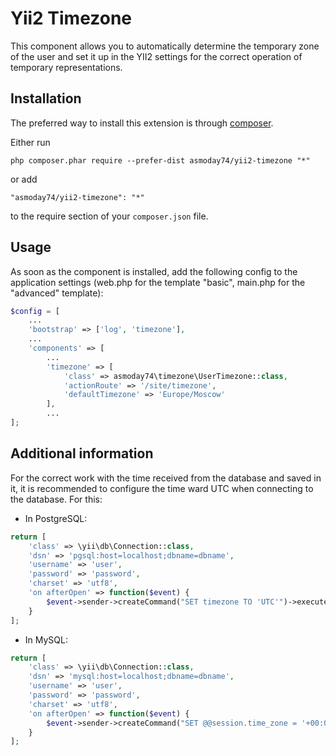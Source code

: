 Yii2 Timezone
=============
This component allows you to automatically determine the temporary zone of the user and set it up in the YII2 settings for the correct operation of temporary representations.

Installation
------------

The preferred way to install this extension is through [composer](https://getcomposer.org/download/).

Either run

```
php composer.phar require --prefer-dist asmoday74/yii2-timezone "*"
```

or add

```
"asmoday74/yii2-timezone": "*"
```

to the require section of your `composer.json` file.


Usage
-----

As soon as the component is installed, add the following config to the application settings (web.php for the template "basic", main.php for the "advanced" template):

```php
$config = [
    ...
    'bootstrap' => ['log', 'timezone'],
    ...
    'components' => [
        ...
        'timezone' => [
            'class' => asmoday74\timezone\UserTimezone::class,
            'actionRoute' => '/site/timezone',
            'defaultTimezone' => 'Europe/Moscow'
        ],
        ...
];
```


Additional information
-----

For the correct work with the time received from the database and saved in it, it is recommended to configure the time ward UTC when connecting to the database. For this: 
- In PostgreSQL:
```php
return [
	'class' => \yii\db\Connection::class,
	'dsn' => 'pgsql:host=localhost;dbname=dbname',
	'username' => 'user',
	'password' => 'password',
	'charset' => 'utf8',
	'on afterOpen' => function($event) {
	    $event->sender->createCommand("SET timezone TO 'UTC'")->execute();
	}
];

```
- In MySQL:
```php
return [
	'class' => \yii\db\Connection::class,
	'dsn' => 'mysql:host=localhost;dbname=dbname',
	'username' => 'user',
	'password' => 'password',
	'charset' => 'utf8',
	'on afterOpen' => function($event) {
	    $event->sender->createCommand("SET @@session.time_zone = '+00:00'")->execute();
	}
];

```